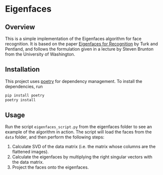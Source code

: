 # Eigenfaces

## Overview

This is a simple implementation of the Eigenfaces algorithm for face recognition. 
It is based on the paper [Eigenfaces for Recognition](http://www.face-rec.org/algorithms/pca/jcn.pdf) by Turk and 
Pentland, and follows the formulation given in a lecture by Steven Brunton from the University of Washington.

## Installation

This project uses [poetry](https://python-poetry.org/) for dependency management. To install the dependencies, run

```bash
pip install poetry
poetry install
```

## Usage

Run the script `eigenfaces_script.py` from the eigenfaces folder
to see an example of the algorithm in action. The script will load the
faces from the `data` folder, and then perform the following steps:

1. Calculate SVD of the data matrix (i.e. the matrix whose columns are the flattened images).
2. Calculate the eigenfaces by multiplying the right singular vectors with the data matrix.
3. Project the faces onto the eigenfaces.


